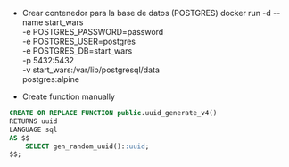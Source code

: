
- Crear contenedor para la base de datos (POSTGRES)
docker run -d --name start_wars \
    -e POSTGRES_PASSWORD=password \
    -e POSTGRES_USER=postgres \
    -e POSTGRES_DB=start_wars \
    -p 5432:5432 \
    -v start_wars:/var/lib/postgresql/data \
    postgres:alpine

- Create function manually
``` sql
CREATE OR REPLACE FUNCTION public.uuid_generate_v4()
RETURNS uuid
LANGUAGE sql
AS $$
    SELECT gen_random_uuid()::uuid;
$$;
``` 